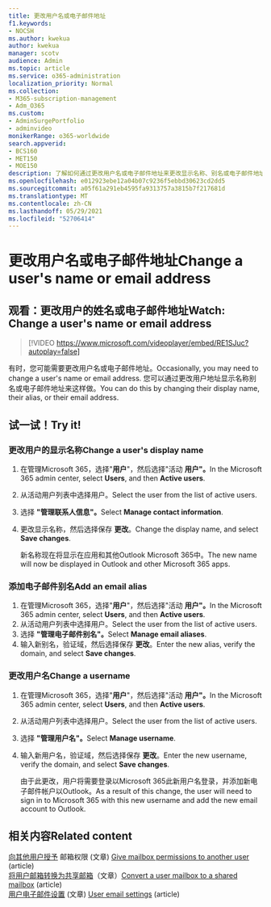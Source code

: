 ```yaml
---
title: 更改用户名或电子邮件地址
f1.keywords:
- NOCSH
ms.author: kwekua
author: kwekua
manager: scotv
audience: Admin
ms.topic: article
ms.service: o365-administration
localization_priority: Normal
ms.collection:
- M365-subscription-management
- Adm_O365
ms.custom:
- AdminSurgePortfolio
- adminvideo
monikerRange: o365-worldwide
search.appverid:
- BCS160
- MET150
- MOE150
description: 了解如何通过更改用户名或电子邮件地址来更改显示名称、别名或电子邮件地址。
ms.openlocfilehash: e012923ebe12a04b07c9236f5ebbd30623cd2dd5
ms.sourcegitcommit: a05f61a291eb4595fa9313757a3815b7f217681d
ms.translationtype: MT
ms.contentlocale: zh-CN
ms.lasthandoff: 05/29/2021
ms.locfileid: "52706414"
---
```

# <a name="change-a-users-name-or-email-address"></a><span data-ttu-id="04c28-103">更改用户名或电子邮件地址</span><span class="sxs-lookup"><span data-stu-id="04c28-103">Change a user's name or email address</span></span>

## <a name="watch-change-a-users-name-or-email-address"></a><span data-ttu-id="04c28-104">观看：更改用户的姓名或电子邮件地址</span><span class="sxs-lookup"><span data-stu-id="04c28-104">Watch: Change a user's name or email address</span></span>

> [!VIDEO https://www.microsoft.com/videoplayer/embed/RE1SJuc?autoplay=false]

<span data-ttu-id="04c28-105">有时，您可能需要更改用户名或电子邮件地址。</span><span class="sxs-lookup"><span data-stu-id="04c28-105">Occasionally, you may need to change a user's name or email address.</span></span> <span data-ttu-id="04c28-106">您可以通过更改用户地址显示名称别名或电子邮件地址来这样做。</span><span class="sxs-lookup"><span data-stu-id="04c28-106">You can do this by changing their display name, their alias, or their email address.</span></span> 

## <a name="try-it"></a><span data-ttu-id="04c28-107">试一试！</span><span class="sxs-lookup"><span data-stu-id="04c28-107">Try it!</span></span>

### <a name="change-a-users-display-name"></a><span data-ttu-id="04c28-108">更改用户的显示名称</span><span class="sxs-lookup"><span data-stu-id="04c28-108">Change a user's display name</span></span>

1. <span data-ttu-id="04c28-109">在管理Microsoft 365，选择"**用户**"，然后选择"活动 **用户"。**</span><span class="sxs-lookup"><span data-stu-id="04c28-109">In the Microsoft 365 admin center, select **Users**, and then **Active users**.</span></span>
1. <span data-ttu-id="04c28-110">从活动用户列表中选择用户。</span><span class="sxs-lookup"><span data-stu-id="04c28-110">Select the user from the list of active users.</span></span>
1. <span data-ttu-id="04c28-111">选择 **"管理联系人信息"。**</span><span class="sxs-lookup"><span data-stu-id="04c28-111">Select **Manage contact information**.</span></span>
1. <span data-ttu-id="04c28-112">更改显示名称，然后选择保存 **更改**。</span><span class="sxs-lookup"><span data-stu-id="04c28-112">Change the display name, and select **Save changes**.</span></span>

    <span data-ttu-id="04c28-113">新名称现在将显示在应用和其他Outlook Microsoft 365中。</span><span class="sxs-lookup"><span data-stu-id="04c28-113">The new name will now be displayed in Outlook and other Microsoft 365 apps.</span></span>

### <a name="add-an-email-alias"></a><span data-ttu-id="04c28-114">添加电子邮件别名</span><span class="sxs-lookup"><span data-stu-id="04c28-114">Add an email alias</span></span>

1. <span data-ttu-id="04c28-115">在管理Microsoft 365，选择"**用户**"，然后选择"活动 **用户"。**</span><span class="sxs-lookup"><span data-stu-id="04c28-115">In the Microsoft 365 admin center, select **Users**, and then **Active users**.</span></span>
1. <span data-ttu-id="04c28-116">从活动用户列表中选择用户。</span><span class="sxs-lookup"><span data-stu-id="04c28-116">Select the user from the list of active users.</span></span>
1. <span data-ttu-id="04c28-117">选择 **"管理电子邮件别名"。**</span><span class="sxs-lookup"><span data-stu-id="04c28-117">Select **Manage email aliases**.</span></span>
1. <span data-ttu-id="04c28-118">输入新别名，验证域，然后选择保存 **更改**。</span><span class="sxs-lookup"><span data-stu-id="04c28-118">Enter the new alias, verify the domain, and select **Save changes**.</span></span>

### <a name="change-a-username"></a><span data-ttu-id="04c28-119">更改用户名</span><span class="sxs-lookup"><span data-stu-id="04c28-119">Change a username</span></span>

1. <span data-ttu-id="04c28-120">在管理Microsoft 365，选择"**用户**"，然后选择"活动 **用户"。**</span><span class="sxs-lookup"><span data-stu-id="04c28-120">In the Microsoft 365 admin center, select **Users**, and then **Active users**.</span></span>
1. <span data-ttu-id="04c28-121">从活动用户列表中选择用户。</span><span class="sxs-lookup"><span data-stu-id="04c28-121">Select the user from the list of active users.</span></span>
1. <span data-ttu-id="04c28-122">选择 **"管理用户名"。**</span><span class="sxs-lookup"><span data-stu-id="04c28-122">Select **Manage username**.</span></span>
1. <span data-ttu-id="04c28-123">输入新用户名，验证域，然后选择保存 **更改**。</span><span class="sxs-lookup"><span data-stu-id="04c28-123">Enter the new username, verify the domain, and select **Save changes**.</span></span>

    <span data-ttu-id="04c28-124">由于此更改，用户将需要登录以Microsoft 365此新用户名登录，并添加新电子邮件帐户以Outlook。</span><span class="sxs-lookup"><span data-stu-id="04c28-124">As a result of this change, the user will need to sign in to Microsoft 365 with this new username and add the new email account to Outlook.</span></span>

## <a name="related-content"></a><span data-ttu-id="04c28-125">相关内容</span><span class="sxs-lookup"><span data-stu-id="04c28-125">Related content</span></span>

<span data-ttu-id="04c28-126">[向其他用户授予](../admin/add-users/give-mailbox-permissions-to-another-user.md) 邮箱权限 (文章) </span><span class="sxs-lookup"><span data-stu-id="04c28-126">[Give mailbox permissions to another user](../admin/add-users/give-mailbox-permissions-to-another-user.md) (article)</span></span>\
<span data-ttu-id="04c28-127">[将用户邮箱转换为共享邮箱](../admin/email/convert-user-mailbox-to-shared-mailbox.md)（文章）</span><span class="sxs-lookup"><span data-stu-id="04c28-127">[Convert a user mailbox to a shared mailbox](../admin/email/convert-user-mailbox-to-shared-mailbox.md) (article)</span></span>\
<span data-ttu-id="04c28-128">[用户电子邮件设置](../admin/email/office-365-user-email-settings.md) (文章) </span><span class="sxs-lookup"><span data-stu-id="04c28-128">[User email settings](../admin/email/office-365-user-email-settings.md) (article)</span></span>
